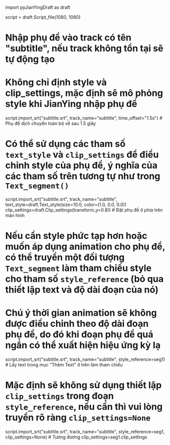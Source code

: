 import pyJianYingDraft as draft

script = draft.Script_file(1080, 1080)

# Nhập phụ đề vào track có tên "subtitle", nếu track không tồn tại sẽ tự động tạo
# Không chỉ định style và clip_settings, mặc định sẽ mô phỏng style khi JianYing nhập phụ đề
script.import_srt("subtitle.srt", track_name="subtitle", time_offset="1.5s")  # Phụ đề dịch chuyển toàn bộ về sau 1.5 giây

# Có thể sử dụng các tham số `text_style` và `clip_settings` để điều chỉnh style của phụ đề, ý nghĩa của các tham số trên tương tự như trong `Text_segment()`
script.import_srt("subtitle.srt", track_name="subtitle",
                  text_style=draft.Text_style(size=10.0, color=(1.0, 0.0, 0.0))
                  clip_settings=draft.Clip_settings(transform_y=0.8))  # Đặt phụ đề ở phía trên màn hình

# Nếu cần style phức tạp hơn hoặc muốn áp dụng animation cho phụ đề, có thể truyền một đối tượng `Text_segment` làm tham chiếu style cho tham số `style_reference` (bỏ qua thiết lập text và độ dài đoạn của nó)
# Chú ý thời gian animation sẽ không được điều chỉnh theo độ dài đoạn phụ đề, do đó khi đoạn phụ đề quá ngắn có thể xuất hiện hiệu ứng kỳ lạ
script.import_srt("subtitle.srt", track_name="subtitle", style_reference=seg1)  # Lấy text trong mục "Thêm Text" ở trên làm tham chiếu

# Mặc định sẽ không sử dụng thiết lập `clip_settings` trong đoạn `style_reference`, nếu cần thì vui lòng truyền rõ ràng `clip_settings=None`
script.import_srt("subtitle.srt", track_name="subtitle", style_reference=seg1, clip_settings=None)  # Tương đương clip_settings=seg1.clip_settings
